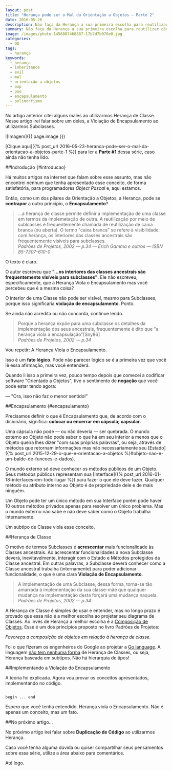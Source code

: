 ```yaml
---
layout: post
title: "Herança pode ser o Mal da Orientação a Objetos — Parte 2"
date: 2016-05-26
description: Não faça da Herança a sua primeira escolha para reutilizar código.
summary: Não faça da Herança a sua primeira escolha para reutilizar código.
image: /images/photo-1456087468887-17b7d7b076e0.jpg
categories: 
  - OO
tags:
  - herança
keywords:
  - herança
  - inheritance
  - evil
  - mal
  - orientação a objetos
  - oop
  - poo
  - encapsulamento
  - polimorfismo
--- 
```


No artigo anterior citei alguns males ao utilizarmos Herança de Classe. Nesse artigo irei falar sobre
um deles, a Violação de Encapsulamento ao utilizarmos Subclasses.

<!--more-->

![Imagem]({{ page.image }})

[Clique aqui]({% post_url 2016-05-23-heranca-pode-ser-o-mal-da-orientacao-a-objetos-parte-1 %}) para ler a **Parte #1** 
dessa série, caso ainda não tenha lido.

##Indrodução {#introducao}

Há muitos artigos na internet que falam sobre esse assunto, mas não encontrei nenhum que tenha apresentado esse conceito,
de forma satisfatória, para programadores *Object Pascal* e, aqui estamos.

Então, como um dos pilares da Orientação a Objetos, a Herança, pode se **contrapor** a outro princípio, o **Encapsulamento**?

<blockquote>
  ...a herança de classe permite definir a implementação de uma classe em termos da implemetação de outra.
  A reutilização por meio de sublcasses é frequentemente chamada de reutilização de caixa branca (ou aberta).
  O termo "caixa branca" se refere à visibilidade: com herança, os interiores das classes ancestrais são frequentemente
  visíveis para subclasses.
  <footer><cite title="Padrões de Projetos">Padrões de Projetos, 2002 — p.34 — Erich Gamma e outros — ISBN 85-7307-610-0</cite></footer>
</blockquote>

O texto é claro.

O autor escreveu que **"...os interiores das classes ancestrais são frequentemente visíveis para subclasses"**.
Ele não escreveu, especificamente, que a Herança Viola o Encapsulamento mas você percebeu que é a mesma coisa?

O interior de uma Classe não pode ser visível, mesmo para Subclasses, porque isso significaria **violação de 
encapsulamento**. Ponto.

Se ainda não acredita ou não concorda, continue lendo.

<blockquote>
  Porque a herança expõe para uma subclasse os detalhes da implementação dos seus ancestrais, frequentemente
   é dito que "a herança viola a encapsulação"[Sny86]
  <footer><cite title="Padrões de Projetos">Padrões de Projetos, 2002 — p.34</cite></footer>
</blockquote>

Vou repetir: A Herança Viola o Encapsulamento.

Isso é um **fato lógico**. Pode não parecer lógico se é a primeira vez que você lê essa afirmação, mas você entenderá.

Quando li isso a primeira vez, pouco tempo depois que comecei a codificar software "Orientado a Objetos", tive o 
sentimento de **negação** que você pode estar tendo agora:

— "Ora, isso não faz o menor sentido!"

##Encapsulamento {#encapsulamento}

Precisamos definir o que é Encapsulamento que, de acordo com o dicionário, significa:
**colocar ou encerrar em cápsula; capsular**.

Uma cápsula não pode — ou não deveria — ser quebrada. O mundo externo ao Objeto não pode saber o que há em seu
interior a menos que o Objeto queira lhes dizer "com suas próprias palavras", ou seja, através de métodos que 
retornam informações mas não necessariamente seu [Estado]({% post_url 2015-12-29-o-que-e-orientacao-a-objetos %}#objeto-nao-e-um-balde-de-funcoes-e-dados).

O mundo externo só deve conhecer os métodos públicos de um Objeto. Seus métodos públicos representam sua
[Interface]({% post_url 2016-01-18-interfaces-em-todo-lugar %}) para fazer o que ele deve fazer. Qualquer método ou
atributo interno ao Objeto é de propriedade dele e de mais ninguém.

Um Objeto pode ter um único método em sua Interface
porém pode haver 10 outros métodos privados apenas para resolver um único problema. Mas o mundo externo não sabe e não deve
saber como o Objeto trabalha internamente.

Um subtipo de Classe viola esse conceito.

##Herança de Classe

O motivo de termos Subclasses é **acrescentar** mais funcionalidade às Classes ancestrais.
Ao acrescentar funcionalidades a nova Subclasse deverá, inevitavelmente, interagir com o Estado e Métodos protegidos da 
Classe ancestral. Em outras palavras, a Subclasse deverá conhecer como a Classe ancestral trabalha (internamente) para
poder adicionar funcionalidade, o que é uma clara **Violação de Encapsulamento**.

<blockquote>
  A implementação de uma Subclasse, dessa forma, torna-se tão amarrada à implementação da sua classe-mãe que qualquer mudança
  na implementação desta forçará uma mudança naquela.
  <footer><cite title="Padrões de Projetos">Padrões de Projetos, 2002 — p.34</cite></footer>
</blockquote>

A Herança de Classe é simples de usar e entender, mas no longo prazo é provado que essa não é a melhor escolha
ao projetar seu diagrama de Classes. Ao invés de Herança a melhor escolha é a
[Composição de Objetos](https://en.wikipedia.org/wiki/Composition_over_inheritance). Esse é um
dos princípios proposto no livro Padrões de Projetos:

*Favoreça a composição de objetos em relação à herança de classe*.

Foi o que fizeram os engenheiros do Google ao projetar a [Go language](https://golang.org/). 
A linguagem [não tem nenhuma forma](https://talks.golang.org/2012/splash.article#TOC_15) de Herança de Classes,
ou seja, Herança baseada em subtipos. Não há hierarquia de tipos!

##Implementando a Violação do Encapsulamento

A teoria foi explicada. Agora vou provar os conceitos apresentados, implementando no código.

<code>
begin ... end
</code>

Espero que você tenha entendido. Herança viola o Encapsulamento. Não é apenas um conceito, mas um fato.

##No próximo artigo...

No próximo artigo irei falar sobre **Duplicação de Código** ao utilizarmos Herança.

Caso você tenha alguma dúvida ou quiser compartilhar seus pensamentos sobre essa série, utilize a área 
abaixo para comentários.
  
Até logo.